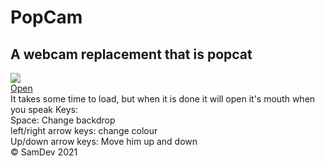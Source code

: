 # PopCam
## A webcam replacement that is popcat
<p><a href="./popcat camera/corenwal.html"><img style="-webkit-user-select: none;margin: auto;background-color: hsl(0, 0%, 90%);transition: background-color 300ms;" src="https://i.imgur.com/lRCnpJw.png"><br>Open</a><br>
It takes some time to load, but when it is done it will open it's mouth when you speak
  Keys:<br>
  Space: Change backdrop<br>
  left/right arrow keys: change colour<br>
  Up/down arrow keys: Move him up and down<br>
  &copy; SamDev 2021</p>
